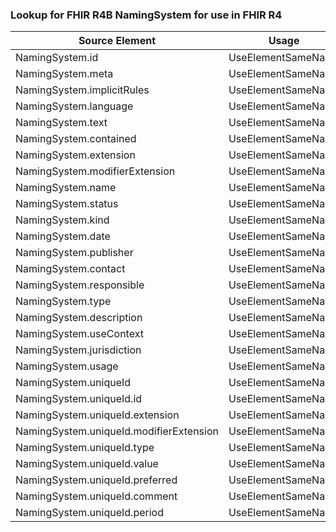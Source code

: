 ### Lookup for FHIR R4B NamingSystem for use in FHIR R4

| Source Element | Usage | Target |
| -------------- | ----- | ------ |
| NamingSystem.id | UseElementSameName | NamingSystem.id |
| NamingSystem.meta | UseElementSameName | NamingSystem.meta |
| NamingSystem.implicitRules | UseElementSameName | NamingSystem.implicitRules |
| NamingSystem.language | UseElementSameName | NamingSystem.language |
| NamingSystem.text | UseElementSameName | NamingSystem.text |
| NamingSystem.contained | UseElementSameName | NamingSystem.contained |
| NamingSystem.extension | UseElementSameName | NamingSystem.extension |
| NamingSystem.modifierExtension | UseElementSameName | NamingSystem.modifierExtension |
| NamingSystem.name | UseElementSameName | NamingSystem.name |
| NamingSystem.status | UseElementSameName | NamingSystem.status |
| NamingSystem.kind | UseElementSameName | NamingSystem.kind |
| NamingSystem.date | UseElementSameName | NamingSystem.date |
| NamingSystem.publisher | UseElementSameName | NamingSystem.publisher |
| NamingSystem.contact | UseElementSameName | NamingSystem.contact |
| NamingSystem.responsible | UseElementSameName | NamingSystem.responsible |
| NamingSystem.type | UseElementSameName | NamingSystem.type |
| NamingSystem.description | UseElementSameName | NamingSystem.description |
| NamingSystem.useContext | UseElementSameName | NamingSystem.useContext |
| NamingSystem.jurisdiction | UseElementSameName | NamingSystem.jurisdiction |
| NamingSystem.usage | UseElementSameName | NamingSystem.usage |
| NamingSystem.uniqueId | UseElementSameName | NamingSystem.uniqueId |
| NamingSystem.uniqueId.id | UseElementSameName | NamingSystem.uniqueId.id |
| NamingSystem.uniqueId.extension | UseElementSameName | NamingSystem.uniqueId.extension |
| NamingSystem.uniqueId.modifierExtension | UseElementSameName | NamingSystem.uniqueId.modifierExtension |
| NamingSystem.uniqueId.type | UseElementSameName | NamingSystem.uniqueId.type |
| NamingSystem.uniqueId.value | UseElementSameName | NamingSystem.uniqueId.value |
| NamingSystem.uniqueId.preferred | UseElementSameName | NamingSystem.uniqueId.preferred |
| NamingSystem.uniqueId.comment | UseElementSameName | NamingSystem.uniqueId.comment |
| NamingSystem.uniqueId.period | UseElementSameName | NamingSystem.uniqueId.period |
